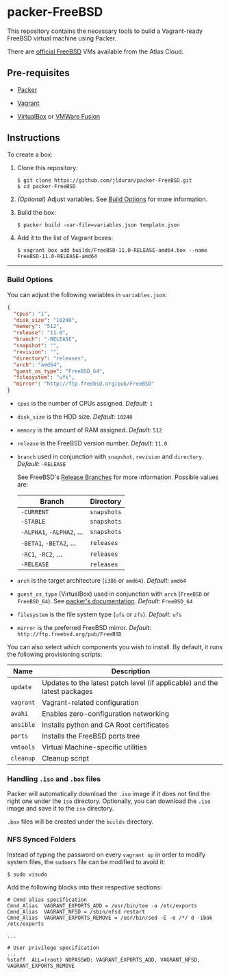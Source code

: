 packer-FreeBSD
==============

This repository contains the necessary tools to build a Vagrant-ready
FreeBSD virtual machine using Packer.

There are [official FreeBSD] VMs available from the Atlas Cloud.

Pre-requisites
--------------

- [Packer]

- [Vagrant]

- [VirtualBox] or [VMWare Fusion]

Instructions
------------

To create a box:

1.  Clone this repository:

        $ git clone https://github.com/jlduran/packer-FreeBSD.git
        $ cd packer-FreeBSD

2.  _(Optional)_ Adjust variables.  See [Build Options](#build-options)
    for more information.

3.  Build the box:

        $ packer build -var-file=variables.json template.json

4.  Add it to the list of Vagrant boxes:

        $ vagrant box add builds/FreeBSD-11.0-RELEASE-amd64.box --name FreeBSD-11.0-RELEASE-amd64

------------------------------------------------------------------------

### Build Options

You can adjust the following variables in `variables.json`:

```json
{
  "cpus": "1",
  "disk_size": "10240",
  "memory": "512",
  "release": "11.0",
  "branch": "-RELEASE",
  "snapshot": "",
  "revision": "",
  "directory": "releases",
  "arch": "amd64",
  "guest_os_type": "FreeBSD_64",
  "filesystem": "ufs",
  "mirror": "http://ftp.freebsd.org/pub/FreeBSD"
}
```

-   `cpus` is the number of CPUs assigned.  _Default:_ `1`

-   `disk_size` is the HDD size.  _Default:_ `10240`

-   `memory` is the amount of RAM assigned.  _Default:_ `512`

-   `release` is the FreeBSD version number.  _Default:_ `11.0`

-   `branch` used in conjunction with `snapshot`, `revision` and
    `directory`.  _Default:_ `-RELEASE`

    See FreeBSD's [Release Branches] for more information.  Possible
    values are:

    | Branch                  | Directory   |
    | ------                  | ---------   |
    | `-CURRENT`              | `snapshots` |
    | `-STABLE`               | `snapshots` |
    | `-ALPHA1`, `-ALPHA2`, … | `snapshots` |
    | `-BETA1`, `-BETA2`, …   | `releases`  |
    | `-RC1`, `-RC2`, …       | `releases`  |
    | `-RELEASE`              | `releases`  |

-   `arch` is the target architecture (`i386` or `amd64`).  _Default:_
    `amd64`

-   `guest_os_type` (VirtualBox) used in conjunction with `arch`
    (`FreeBSD` or `FreeBSD_64`).  See [packer's
    documentation](https://www.packer.io/docs/builders/virtualbox-iso.html#guest_os_type).
    _Default:_ `FreeBSD_64`

-   `filesystem` is the file system type (`ufs` or `zfs`).  _Default:_
    `ufs`

-   `mirror` is the preferred FreeBSD mirror.  _Default:_
    `http://ftp.freebsd.org/pub/FreeBSD`

You can also select which components you wish to install.  By default,
it runs the following provisioning scripts:

| Name      | Description                                                               |
| ----      | -----------                                                               |
| `update`  | Updates to the latest patch level (if applicable) and the latest packages |
| `vagrant` | Vagrant-related configuration                                             |
| `avahi`   | Enables zero-configuration networking                                     |
| `ansible` | Installs python and CA Root certificates                                  |
| `ports`   | Installs the FreeBSD ports tree                                           |
| `vmtools` | Virtual Machine-specific utilities                                        |
| `cleanup` | Cleanup script                                                            |

### Handling `.iso` and `.box` files

Packer will automatically download the `.iso` image if it does not find
the right one under the `iso` directory.  Optionally, you can download
the `.iso` image and save it to the `iso` directory.

`.box` files will be created under the `builds` directory.

### NFS Synced Folders

Instead of typing the password on every `vagrant up` in order to modify
system files, the `sudoers` file can be modified to avoid it:

    $ sudo visudo

Add the following blocks into their respective sections:

    # Cmnd alias specification
    Cmnd_Alias	VAGRANT_EXPORTS_ADD = /usr/bin/tee -a /etc/exports
    Cmnd_Alias	VAGRANT_NFSD = /sbin/nfsd restart
    Cmnd_Alias	VAGRANT_EXPORTS_REMOVE = /usr/bin/sed -E -e /*/ d -ibak /etc/exports

    ...

    # User privilege specification
    ...
    %staff	ALL=(root) NOPASSWD: VAGRANT_EXPORTS_ADD, VAGRANT_NFSD, VAGRANT_EXPORTS_REMOVE

[official FreeBSD]: https://atlas.hashicorp.com/freebsd
[Release Branches]: https://www.freebsd.org/doc/en/books/dev-model/release-branches.html
[Packer]: https://www.packer.io/docs/installation.html
[Vagrant]: https://www.vagrantup.com/downloads.html
[VirtualBox]: https://www.virtualbox.org/wiki/Downloads
[VMWare Fusion]: http://www.vmware.com/products/fusion/
